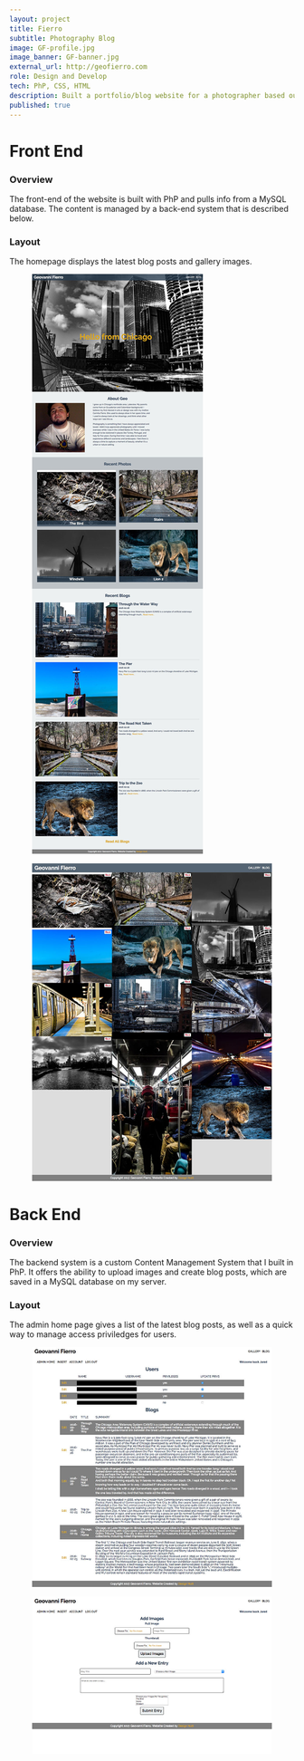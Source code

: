 ```yaml
---
layout: project
title: Fierro
subtitle: Photography Blog
image: GF-profile.jpg
image_banner: GF-banner.jpg
external_url: http://geofierro.com
role: Design and Develop
tech: PhP, CSS, HTML
description: Built a portfolio/blog website for a photographer based out of Chicago. The build included a custom Content Management System for the photographer to input photos and blog posts.
published: true
---
```


# Front End

### Overview
The front-end of the website is built with PhP and pulls info from a MySQL database. The content is managed by a back-end system that is described below.

### Layout
The homepage displays the latest blog posts and gallery images.

<figure class="img-wrapper">
    <img src="/images/GF/GF-screencap4.jpg" class="img--centered" alt="Admin page for website layout">
</figure>
<figure class="img-wrapper">
    <img src="/images/GF/GF-screencap3.jpg" class="img--centered" alt="Admin page for website layout">
</figure>

# Back End

### Overview
The backend system is a custom Content Management System that I built in PhP. It offers the ability to upload images and create blog posts, which are saved in a MySQL database on my server.

### Layout
The admin home page gives a list of the latest blog posts, as well as a quick way to manage access priviledges for users.

<figure class="img-wrapper">
    <img src="/images/GF/GF-screencap2.jpg" class="img--centered" alt="Admin page for website layout">
</figure>
<figure class="img-wrapper">
    <img src="/images/GF/GF-screencap1.jpg" class="img--centered" alt="Admin page for website layout">
</figure>
